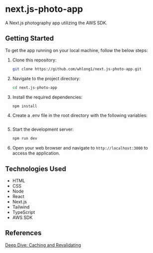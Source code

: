 # next.js-photo-app

A Next.js photography app utilizing the AWS SDK.

## Getting Started

To get the app running on your local machine, follow the below steps:

1. Clone this repository:

    ```bash
    git clone https://github.com/whlong1/next.js-photo-app.git
    ```

2. Navigate to the project directory:

    ```bash
    cd next.js-photo-app
    ```

3. Install the required dependencies:

    ```bash
    npm install
    ```

4. Create a .env file in the root directory with the following variables:

    ```

    ```

5. Start the development server:

    ```bash
    npm run dev
    ```

6. Open your web browser and navigate to `http://localhost:3000` to access the application.

## Technologies Used

- HTML
- CSS
- Node
- React
- Next.js
- Tailwind
- TypeScript
- AWS SDK

## References

[Deep Dive: Caching and Revalidating ](https://github.com/vercel/next.js/discussions/54075)